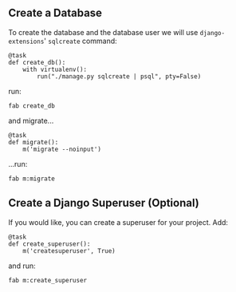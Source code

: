 ## Create a Database

To create the database and the database user we will use `django-extensions`' `sqlcreate` command:

    @task
    def create_db():
        with virtualenv():
            run("./manage.py sqlcreate | psql", pty=False)


run:

    fab create_db

and migrate...

    @task
    def migrate():
        m('migrate --noinput')

...run:

    fab m:migrate

## Create a Django Superuser (Optional)

If you would like, you can create a superuser for your project. Add:

    @task
    def create_superuser():
        m('createsuperuser', True)

and run:

    fab m:create_superuser
